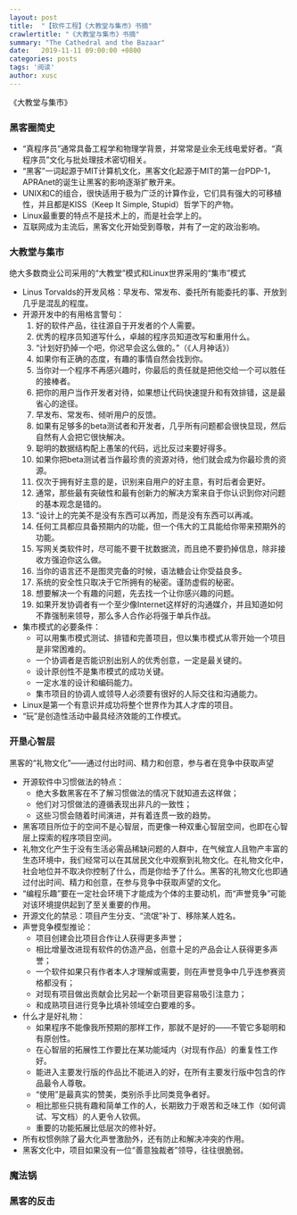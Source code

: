```yaml
---
layout: post
title:  "【软件工程】《大教堂与集市》书摘"
crawlertitle: "《大教堂与集市》书摘"
summary: "The Cathedral and the Bazaar"
date:   2019-11-11 09:00:00 +0800
categories: posts
tags: '阅读'
author: xusc
---
```


《大教堂与集市》

### 黑客圈简史
- “真程序员”通常具备工程学和物理学背景，并常常是业余无线电爱好者。“真程序员”文化与批处理技术密切相关。
- “黑客”一词起源于MIT计算机文化，黑客文化起源于MIT的第一台PDP-1，APRAnet的诞生让黑客的影响逐渐扩散开来。
- UNIX和C的组合，很快适用于极为广泛的计算作业，它们具有强大的可移植性，并且都是KISS（Keep It Simple, Stupid）哲学下的产物。
- Linux最重要的特点不是技术上的，而是社会学上的。
- 互联网成为主流后，黑客文化开始受到尊敬，并有了一定的政治影响。

### 大教堂与集市
绝大多数商业公司采用的“大教堂”模式和Linux世界采用的“集市”模式
- Linus Torvalds的开发风格：早发布、常发布、委托所有能委托的事、开放到几乎是混乱的程度。
- 开源开发中的有用格言警句：
   1. 好的软件产品，往往源自于开发者的个人需要。
   2. 优秀的程序员知道写什么，卓越的程序员知道改写和重用什么。
   3. “计划好扔掉一个吧，你迟早会这么做的。”（《人月神话》）
   4. 如果你有正确的态度，有趣的事情自然会找到你。
   5. 当你对一个程序不再感兴趣时，你最后的责任就是把他交给一个可以胜任的接棒者。
   6. 把你的用户当作开发者对待，如果想让代码快速提升和有效排错，这是最省心的途径。
   7. 早发布、常发布、倾听用户的反馈。
   8. 如果有足够多的beta测试者和开发者，几乎所有问题都会很快显现，然后自然有人会把它很快解决。
   9. 聪明的数据结构配上愚笨的代码，远比反过来要好得多。
   10. 如果你把beta测试者当作最珍贵的资源对待，他们就会成为你最珍贵的资源。
   11. 仅次于拥有好主意的是，识别来自用户的好主意，有时后者会更好。
   12. 通常，那些最有突破性和最有创新力的解决方案来自于你认识到你对问题的基本观念是错的。
   13. “设计上的完美不是没有东西可以再加，而是没有东西可以再减。
   14. 任何工具都应具备预期内的功能，但一个伟大的工具能给你带来预期外的功能。
   15. 写网关类软件时，尽可能不要干扰数据流，而且绝不要扔掉信息，除非接收方强迫你这么做。
   16. 当你的语言还不是图灵完备的时候，语法糖会让你受益良多。
   17. 系统的安全性只取决于它所拥有的秘密。谨防虚假的秘密。
   18. 想要解决一个有趣的问题，先去找一个让你感兴趣的问题。
   19. 如果开发协调者有一个至少像Internet这样好的沟通媒介，并且知道如何不靠强制来领导，那么多人合作必将强于单兵作战。
- 集市模式的必要条件：
   - 可以用集市模式测试、排错和完善项目，但以集市模式从零开始一个项目是非常困难的。
   - 一个协调者是否能识别出别人的优秀创意，一定是最关键的。
   - 设计原创性不是集市模式的成功关键。
   - 一定水准的设计和编码能力。
   - 集市项目的协调人或领导人必须要有很好的人际交往和沟通能力。
- Linux是第一个有意识并成功将整个世界作为其人才库的项目。
- “玩”是创造性活动中最具经济效能的工作模式。

### 开垦心智层
黑客的“礼物文化”——通过付出时间、精力和创意，参与者在竞争中获取声望
- 开源软件中习惯做法的特点：
   - 绝大多数黑客在不了解习惯做法的情况下就知道去这样做；
   - 他们对习惯做法的遵循表现出非凡的一致性；
   - 这些习惯会随着时间演进，并有着连贯一致的趋势。
- 黑客项目所位于的空间不是心智层，而更像一种双重心智层空间，也即在心智层上探索的程序项目空间。
- 礼物文化产生于没有生活必需品稀缺问题的人群中，在气候宜人且物产丰富的生态环境中，我们经常可以在其居民文化中观察到礼物文化。在礼物文化中，社会地位并不取决你控制了什么，而是你给予了什么。黑客的礼物文化也即通过付出时间、精力和创意，在参与竞争中获取声望的文化。
- “编程乐趣”要在一定社会环境下才能成为个体的主要动机，而“声誉竞争”可能对该环境提供起到了至关重要的作用。
- 开源文化的禁忌：项目产生分支、“流氓”补丁、移除某人姓名。
- 声誉竞争模型推论：
   - 项目创建会比项目合作让人获得更多声誉；
   - 相比增量改进现有软件的仿造产品，创意十足的产品会让人获得更多声誉；
   - 一个软件如果只有作者本人才理解或需要，则在声誉竞争中几乎连参赛资格都没有；
   - 对现有项目做出贡献会比另起一个新项目更容易吸引注意力；
   - 和成熟项目进行竞争比填补领域空白要难的多。
- 什么才是好礼物：
   - 如果程序不能像我所预期的那样工作，那就不是好的——不管它多聪明和有原创性。
   - 在心智层的拓展性工作要比在某功能域内（对现有作品）的重复性工作好。
   - 能进入主要发行版的作品比不能进入的好，在所有主要发行版中包含的作品最令人尊敬。
   - “使用”是最真实的赞美，类别杀手比同类竞争者好。
   - 相比那些只挑有趣和简单工作的人，长期致力于艰苦和乏味工作（如何调试、写文档）的人更令人钦佩。
   - 重要的功能拓展比低层次的修补好。
- 所有权惯例除了最大化声誉激励外，还有防止和解决冲突的作用。
- 黑客文化中，项目如果没有一位“善意独裁者”领导，往往很脆弱。

### 魔法锅


### 黑客的反击
